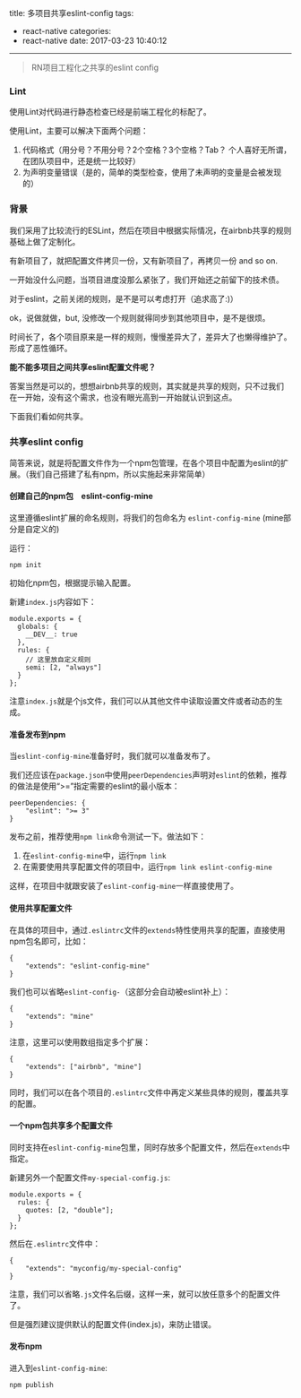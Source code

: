 title: 多项目共享eslint-config
tags:
  - react-native
categories:
  - react-native
date: 2017-03-23 10:40:12
---

> RN项目工程化之共享的eslint config

### Lint 

使用Lint对代码进行静态检查已经是前端工程化的标配了。

使用Lint，主要可以解决下面两个问题：
1. 代码格式（用分号？不用分号？2个空格？3个空格？Tab？ 个人喜好无所谓，在团队项目中，还是统一比较好）
2. 为声明变量错误（是的，简单的类型检查，使用了未声明的变量是会被发现的）

<!--more-->

### 背景

我们采用了比较流行的ESLint，然后在项目中根据实际情况，在airbnb共享的规则基础上做了定制化。

有新项目了，就把配置文件拷贝一份，又有新项目了，再拷贝一份 and so on.

一开始没什么问题，当项目进度没那么紧张了，我们开始还之前留下的技术债。

对于eslint，之前关闭的规则，是不是可以考虑打开（追求高了:)）

ok，说做就做，but, 没修改一个规则就得同步到其他项目中，是不是很烦。

时间长了，各个项目原来是一样的规则，慢慢差异大了，差异大了也懒得维护了。形成了恶性循环。

**能不能多项目之间共享eslint配置文件呢？**

答案当然是可以的，想想airbnb共享的规则，其实就是共享的规则，只不过我们在一开始，没有这个需求，也没有眼光高到一开始就认识到这点。

下面我们看如何共享。

### 共享eslint config

简答来说，就是将配置文件作为一个npm包管理，在各个项目中配置为eslint的扩展。（我们自己搭建了私有npm，所以实施起来非常简单）

#### 创建自己的npm包　eslint-config-mine

这里遵循eslint扩展的命名规则，将我们的包命名为 `eslint-config-mine` (mine部分是自定义的)

运行：

```
npm init
```

初始化npm包，根据提示输入配置。

新建`index.js`内容如下：

```
module.exports = {
  globals: {
    __DEV__: true
  },
  rules: {
    // 这里放自定义规则
    semi: [2, "always"]
  }
};
```

注意`index.js`就是个js文件，我们可以从其他文件中读取设置文件或者动态的生成。

#### 准备发布到npm

当`eslint-config-mine`准备好时，我们就可以准备发布了。

我们还应该在`package.json`中使用`peerDependencies`声明对`eslint`的依赖，推荐的做法是使用“>=”指定需要的eslint的最小版本：

```
peerDependencies: {
    "eslint": ">= 3"
}
```

发布之前，推荐使用`npm link`命令测试一下。做法如下：
1. 在`eslint-config-mine`中，运行`npm link`
2. 在需要使用共享配置文件的项目中，运行`npm link eslint-config-mine`

这样，在项目中就跟安装了`eslint-config-mine`一样直接使用了。


#### 使用共享配置文件

在具体的项目中，通过`.eslintrc`文件的`extends`特性使用共享的配置，直接使用npm包名即可，比如：

```
{
    "extends": "eslint-config-mine"
}
```

我们也可以省略`eslint-config-`（这部分会自动被eslint补上）：

```
{
    "extends": "mine"
}
```

注意，这里可以使用数组指定多个扩展：

```
{
    "extends": ["airbnb", "mine"]
}
```

同时，我们可以在各个项目的`.eslintrc`文件中再定义某些具体的规则，覆盖共享的配置。

#### 一个npm包共享多个配置文件

同时支持在`eslint-config-mine`包里，同时存放多个配置文件，然后在`extends`中指定。

新建另外一个配置文件`my-special-config.js`:

```
module.exports = {
  rules: {
    quotes: [2, "double"];
  }
};
```

然后在`.eslintrc`文件中：

```
{
    "extends": "myconfig/my-special-config"
}
```

注意，我们可以省略`.js`文件名后缀，这样一来，就可以放任意多个的配置文件了。

但是强烈建议提供默认的配置文件(index.js)，来防止错误。

#### 发布npm

进入到`eslint-config-mine`:

```
npm publish
```